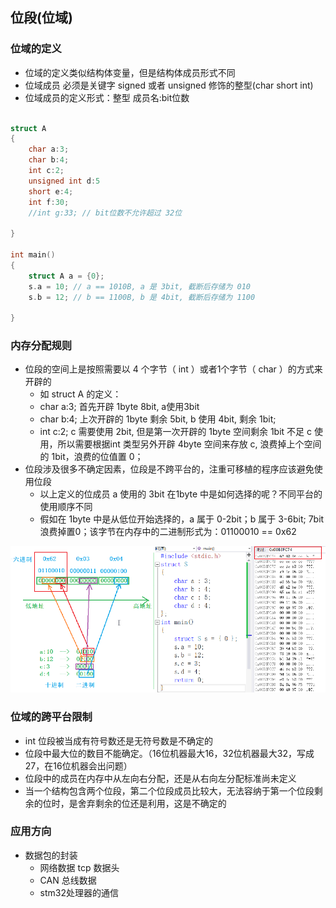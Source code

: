 ## 位段(位域)

### 位域的定义
- 位域的定义类似结构体变量，但是结构体成员形式不同
- 位域成员 必须是关键字 signed 或者 unsigned 修饰的整型(char short int)
- 位域成员的定义形式：整型 成员名:bit位数

```C

struct A
{
    char a:3;
    char b:4;
    int c:2;
    unsigned int d:5
    short e:4;
    int f:30;
    //int g:33; // bit位数不允许超过 32位
    
}

int main()
{
    struct A a = {0};
    s.a = 10; // a == 1010B, a 是 3bit, 截断后存储为 010
    s.b = 12; // b == 1100B, b 是 4bit, 截断后存储为 1100

}

```

### 内存分配规则

- 位段的空间上是按照需要以 4 个字节（ int ）或者1个字节（ char ）的方式来开辟的
  - 如 struct A 的定义：
  - char a:3; 首先开辟 1byte 8bit, a使用3bit
  - char b:4; 上次开辟的 1byte 剩余 5bit, b 使用 4bit, 剩余 1bit;
  - int c:2; c 需要使用 2bit, 但是第一次开辟的 1byte 空间剩余 1bit 不足 c 使用，所以需要根据int 类型另外开辟 4byte 空间来存放 c, 浪费掉上个空间的 1bit，浪费的位值置 0；
- 位段涉及很多不确定因素，位段是不跨平台的，注重可移植的程序应该避免使用位段
  - 以上定义的位成员 a 使用的 3bit 在1byte 中是如何选择的呢？不同平台的使用顺序不同
  - 假如在 1byte 中是从低位开始选择的，a 属于 0-2bit；b 属于 3-6bit; 7bit 浪费掉置0；该字节在内存中的二进制形式为：01100010 == 0x62


![](../BitField/bit_field_memory.png) 


### 位域的跨平台限制
- int 位段被当成有符号数还是无符号数是不确定的
- 位段中最大位的数目不能确定。（16位机器最大16，32位机器最大32，写成27，在16位机器会出问题）
- 位段中的成员在内存中从左向右分配，还是从右向左分配标准尚未定义
- 当一个结构包含两个位段，第二个位段成员比较大，无法容纳于第一个位段剩余的位时，是舍弃剩余的位还是利用，这是不确定的


### 应用方向

- 数据包的封装
  - 网络数据 tcp 数据头
  - CAN 总线数据
  - stm32处理器的通信

